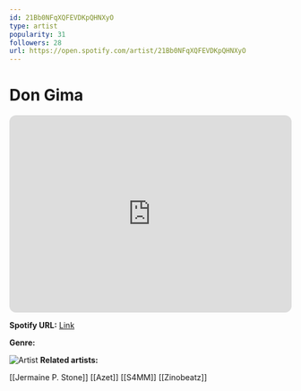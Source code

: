 ```yaml
---
id: 21Bb0NFqXQFEVDKpQHNXyO
type: artist
popularity: 31
followers: 28
url: https://open.spotify.com/artist/21Bb0NFqXQFEVDKpQHNXyO
---
```

# Don Gima

<iframe style="border-radius:12px" src="https://open.spotify.com/embed/artist/21Bb0NFqXQFEVDKpQHNXyO" width="100%" height="352" frameBorder="0" allowfullscreen="" allow="autoplay; clipboard-write; encrypted-media; fullscreen; picture-in-picture" loading="lazy"></iframe>

**Spotify URL:** [Link](https://open.spotify.com/artist/21Bb0NFqXQFEVDKpQHNXyO)

**Genre:** 

![Artist](https://i.scdn.co/image/ab6761610000e5eb1c0ae686e1563cbad4f0e6f9)
**Related artists:**

[[Jermaine P. Stone]]
[[Azet]]
[[S4MM]]
[[Zinobeatz]]

